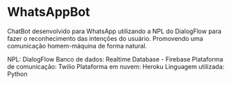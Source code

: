 # WhatsAppBot

ChatBot desenvolvido para WhatsApp utilizando a NPL do DialogFlow para fazer o reconhecimento das intenções do usuário. 
Promovendo uma comunicação homem-máquina de forma natural.

NPL: DialogFlow
Banco de dados: Realtime Database - Firebase
Plataforma de comunicação: Twilio
Plataforma em nuvem: Heroku
Linguagem utilizada: Python
